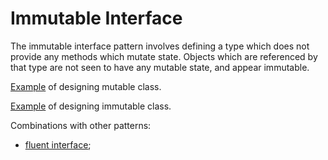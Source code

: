 # Immutable Interface

The immutable interface pattern involves defining a type which does not provide any methods which mutate state. Objects which are referenced by that type are not seen to have any mutable state, and appear immutable.

[Example](./mutable.js) of designing mutable class.

[Example](./mutable.js) of designing immutable class.

Combinations with other patterns:
- [fluent interface](../fluent-interface);

